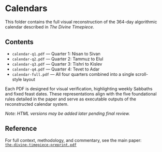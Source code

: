 # Calendars

This folder contains the full visual reconstruction of the 364-day algorithmic calendar described in *The Divine Timepiece*.

## Contents

- `calendar-q1.pdf` — Quarter 1: Nisan to Sivan  
- `calendar-q2.pdf` — Quarter 2: Tammuz to Elul  
- `calendar-q3.pdf` — Quarter 3: Tishri to Kislev  
- `calendar-q4.pdf` — Quarter 4: Tevet to Adar  
- `calendar-full.pdf` — All four quarters combined into a single scroll-style layout

Each PDF is designed for visual verification, highlighting weekly Sabbaths and fixed feast dates. These representations align with the five foundational rules detailed in the paper and serve as executable outputs of the reconstructed calendar system.

*Note: HTML versions may be added later pending final review.*

## Reference

For full context, methodology, and commentary, see the main paper:  
[`the-divine-timepiece-preprint.pdf`](../the-divine-timepiece-preprint.pdf)

